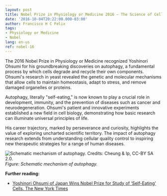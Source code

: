 ```yaml
---
layout: post
title: Nobel Prize in Physiology or Medicine 2016 – The Science of Cellular Recycling
date: '2016-10-04T20:22:00.000-03:00'
author: Francisco H C Felix
tags:
- Physiology or Medicine
- Nobel
lang: en-us
ref: nobel-16
---
```


The 2016 Nobel Prize in Physiology or Medicine recognized Yoshinori Ohsumi for his groundbreaking discoveries on autophagy, a fundamental process by which cells degrade and recycle their own components. Ohsumi's research in yeast revealed the genetic and molecular mechanisms that allow cells to maintain homeostasis, adapt to stress, and remove damaged organelles or proteins.

Autophagy, literally "self-eating," is now known to play a crucial role in development, immunity, and the prevention of diseases such as cancer and neurodegeneration. Ohsumi's patient and innovative experiments established a new field in cell biology, demonstrating how basic research can illuminate universal principles of life.

His career trajectory, marked by perseverance and curiosity, highlights the value of exploring uncharted scientific territory. The impact of autophagy research extends from understanding cellular quality control to inspiring new therapeutic strategies for a range of human diseases.

![Schematic mechanism of autophagy. Credits: Cheung & Ip, CC-BY SA 2.0.](https://upload.wikimedia.org/wikipedia/commons/1/11/Autophagy.jpg)
_Figure: Schematic mechanism of autophagy._

**Further reading:**

- [Yoshinori Ohsumi of Japan Wins Nobel Prize for Study of ‘Self-Eating’ Cells. The New York Times](https://www.nytimes.com/2016/10/04/science/yoshinori-ohsumi-nobel-prize-medicine.html)
